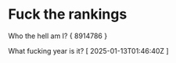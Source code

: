 # Fuck the rankings

Who the hell am I?
{ 8914786 }

What fucking year is it?
[ 2025-01-13T01:46:40Z ]
